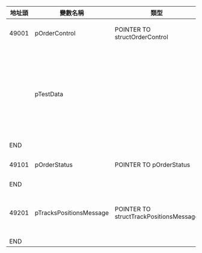 |地址頭|變數名稱|類型|備註|
|---|---|---|---|
|49001|pOrderControl|POINTER TO structOrderControl|控制訂單執行|
||pTestData||這是用來描述"連續地址的情況"，請忽略|
|END|||
|49101|pOrderStatus|POINTER TO pOrderStatus|訂單執行狀態|
|END|||
|49201|pTracksPositionsMessage|POINTER TO structTrackPositionsMessage|各軸組的定位資料組|
|END|||